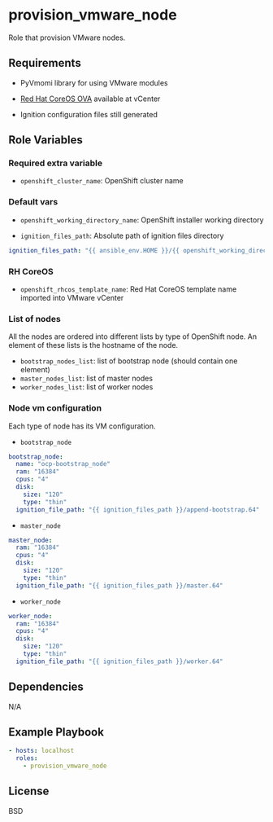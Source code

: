 # provision_vmware_node

Role that provision VMware nodes.

## Requirements

- PyVmomi library for using VMware modules

- [Red Hat CoreOS OVA](https://mirror.openshift.com/pub/openshift-v4/dependencies/rhcos/4.2/latest/rhcos-4.2.0-x86_64-vmware.ova) available at vCenter

- Ignition configuration files still generated

## Role Variables

### Required extra variable

- `openshift_cluster_name`: OpenShift cluster name

### Default vars

- `openshift_working_directory_name`: OpenShift installer working directory

- `ignition_files_path`: Absolute path of ignition files directory

```yaml
ignition_files_path: "{{ ansible_env.HOME }}/{{ openshift_working_directory_name }}"
```

### RH CoreOS

- `openshift_rhcos_template_name`: Red Hat CoreOS template name imported into VMware vCenter

### List of nodes

All the nodes are ordered into different lists by type of OpenShift node. An element of these lists is the hostname of the node.

- `bootstrap_nodes_list`: list of bootstrap node (should contain one element)
- `master_nodes_list`: list of master nodes
- `worker_nodes_list`: list of worker nodes

### Node vm configuration

Each type of node has its VM configuration.

- `bootstrap_node`

```yaml
bootstrap_node:
  name: "ocp-bootstrap_node"
  ram: "16384"
  cpus: "4"
  disk:
    size: "120"
    type: "thin"
  ignition_file_path: "{{ ignition_files_path }}/append-bootstrap.64"
```

- `master_node`

```yaml
master_node:
  ram: "16384"
  cpus: "4"
  disk:
    size: "120"
    type: "thin"
  ignition_file_path: "{{ ignition_files_path }}/master.64"
```

- `worker_node`

```yaml
worker_node:
  ram: "16384"
  cpus: "4"
  disk:
    size: "120"
    type: "thin"
  ignition_file_path: "{{ ignition_files_path }}/worker.64"
```

## Dependencies

N/A

## Example Playbook

```yaml
- hosts: localhost
  roles:
    - provision_vmware_node
```

## License

BSD
